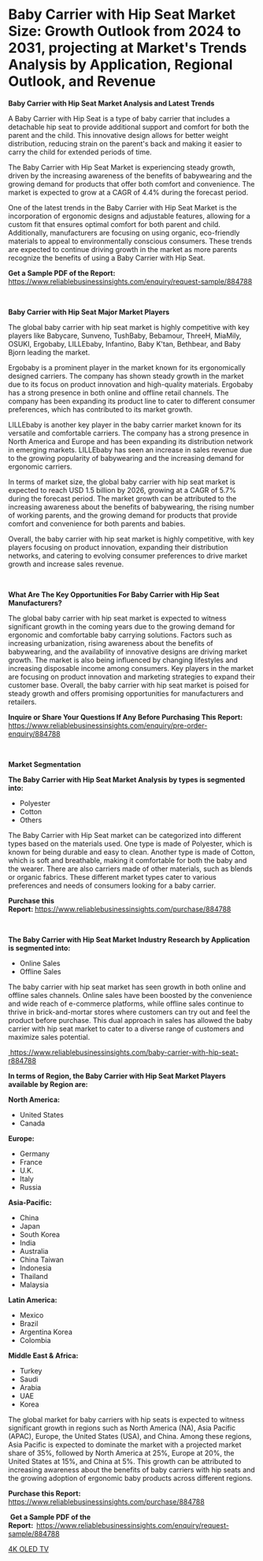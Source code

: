 <p><h1>Baby Carrier with Hip Seat Market Size: Growth Outlook from 2024 to 2031, projecting at Market's Trends Analysis by Application, Regional Outlook, and Revenue</h1></p><p><strong>Baby Carrier with Hip Seat Market Analysis and Latest Trends</strong></p>
<p><p>A Baby Carrier with Hip Seat is a type of baby carrier that includes a detachable hip seat to provide additional support and comfort for both the parent and the child. This innovative design allows for better weight distribution, reducing strain on the parent's back and making it easier to carry the child for extended periods of time. </p><p>The Baby Carrier with Hip Seat Market is experiencing steady growth, driven by the increasing awareness of the benefits of babywearing and the growing demand for products that offer both comfort and convenience. The market is expected to grow at a CAGR of 4.4% during the forecast period. </p><p>One of the latest trends in the Baby Carrier with Hip Seat Market is the incorporation of ergonomic designs and adjustable features, allowing for a custom fit that ensures optimal comfort for both parent and child. Additionally, manufacturers are focusing on using organic, eco-friendly materials to appeal to environmentally conscious consumers. These trends are expected to continue driving growth in the market as more parents recognize the benefits of using a Baby Carrier with Hip Seat.</p></p>
<p><strong>Get a Sample PDF of the Report:&nbsp;</strong> <a href="https://www.reliablebusinessinsights.com/enquiry/request-sample/884788">https://www.reliablebusinessinsights.com/enquiry/request-sample/884788</a></p>
<p>&nbsp;</p>
<p><strong>Baby Carrier with Hip Seat Major Market Players</strong></p>
<p><p>The global baby carrier with hip seat market is highly competitive with key players like Babycare, Sunveno, TushBaby, Bebamour, ThreeH, MiaMily, OSUKI, Ergobaby, LILLEbaby, Infantino, Baby K'tan, Bethbear, and Baby Bjorn leading the market.</p><p>Ergobaby is a prominent player in the market known for its ergonomically designed carriers. The company has shown steady growth in the market due to its focus on product innovation and high-quality materials. Ergobaby has a strong presence in both online and offline retail channels. The company has been expanding its product line to cater to different consumer preferences, which has contributed to its market growth.</p><p>LILLEbaby is another key player in the baby carrier market known for its versatile and comfortable carriers. The company has a strong presence in North America and Europe and has been expanding its distribution network in emerging markets. LILLEbaby has seen an increase in sales revenue due to the growing popularity of babywearing and the increasing demand for ergonomic carriers.</p><p>In terms of market size, the global baby carrier with hip seat market is expected to reach USD 1.5 billion by 2026, growing at a CAGR of 5.7% during the forecast period. The market growth can be attributed to the increasing awareness about the benefits of babywearing, the rising number of working parents, and the growing demand for products that provide comfort and convenience for both parents and babies.</p><p>Overall, the baby carrier with hip seat market is highly competitive, with key players focusing on product innovation, expanding their distribution networks, and catering to evolving consumer preferences to drive market growth and increase sales revenue.</p></p>
<p>&nbsp;</p>
<p><strong>What Are The Key Opportunities For Baby Carrier with Hip Seat Manufacturers?</strong></p>
<p><p>The global baby carrier with hip seat market is expected to witness significant growth in the coming years due to the growing demand for ergonomic and comfortable baby carrying solutions. Factors such as increasing urbanization, rising awareness about the benefits of babywearing, and the availability of innovative designs are driving market growth. The market is also being influenced by changing lifestyles and increasing disposable income among consumers. Key players in the market are focusing on product innovation and marketing strategies to expand their customer base. Overall, the baby carrier with hip seat market is poised for steady growth and offers promising opportunities for manufacturers and retailers.</p></p>
<p><strong>Inquire or Share Your Questions If Any Before Purchasing This Report:</strong> <a href="https://www.reliablebusinessinsights.com/enquiry/pre-order-enquiry/884788">https://www.reliablebusinessinsights.com/enquiry/pre-order-enquiry/884788</a></p>
<p>&nbsp;</p>
<p><strong>Market Segmentation</strong></p>
<p><strong>The Baby Carrier with Hip Seat Market Analysis by types is segmented into:</strong></p>
<p><ul><li>Polyester</li><li>Cotton</li><li>Others</li></ul></p>
<p><p>The Baby Carrier with Hip Seat market can be categorized into different types based on the materials used. One type is made of Polyester, which is known for being durable and easy to clean. Another type is made of Cotton, which is soft and breathable, making it comfortable for both the baby and the wearer. There are also carriers made of other materials, such as blends or organic fabrics. These different market types cater to various preferences and needs of consumers looking for a baby carrier.</p></p>
<p><strong>Purchase this Report:&nbsp;</strong><a href="https://www.reliablebusinessinsights.com/purchase/884788">https://www.reliablebusinessinsights.com/purchase/884788</a></p>
<p>&nbsp;</p>
<p><strong>The Baby Carrier with Hip Seat Market Industry Research by Application is segmented into:</strong></p>
<p><ul><li>Online Sales</li><li>Offline Sales</li></ul></p>
<p><p>The baby carrier with hip seat market has seen growth in both online and offline sales channels. Online sales have been boosted by the convenience and wide reach of e-commerce platforms, while offline sales continue to thrive in brick-and-mortar stores where customers can try out and feel the product before purchase. This dual approach in sales has allowed the baby carrier with hip seat market to cater to a diverse range of customers and maximize sales potential.</p></p>
<p><a href="https://www.reliablebusinessinsights.com/baby-carrier-with-hip-seat-r884788">&nbsp;https://www.reliablebusinessinsights.com/baby-carrier-with-hip-seat-r884788</a></p>
<p><strong>In terms of Region, the Baby Carrier with Hip Seat Market Players available by Region are:</strong></p>
<p>
    <p> <strong> North America: </strong>
        <ul>
            <li>United States</li>
            <li>Canada</li>
        </ul>
        </p> 
    <p> <strong> Europe: </strong>
        <ul>
            <li>Germany</li>
            <li>France</li>
            <li>U.K.</li>
            <li>Italy</li>
            <li>Russia</li>
        </ul>
        </p> 
    <p> <strong> Asia-Pacific: </strong>
        <ul>
            <li>China</li>
            <li>Japan</li>
            <li>South Korea</li>
            <li>India</li>
            <li>Australia</li>
            <li>China Taiwan</li>
            <li>Indonesia</li>
            <li>Thailand</li>
            <li>Malaysia</li>
        </ul>
        </p> 
    <p> <strong> Latin America: </strong>
        <ul>
            <li>Mexico</li>
            <li>Brazil</li>
            <li>Argentina Korea</li>
            <li>Colombia</li>
        </ul>
        </p> 
    <p> <strong> Middle East & Africa: </strong>
        <ul>
            <li>Turkey</li>
            <li>Saudi</li>
            <li>Arabia</li>
            <li>UAE</li>
            <li>Korea</li>
        </ul>
    </p>
    </p>
<p><p>The global market for baby carriers with hip seats is expected to witness significant growth in regions such as North America (NA), Asia Pacific (APAC), Europe, the United States (USA), and China. Among these regions, Asia Pacific is expected to dominate the market with a projected market share of 35%, followed by North America at 25%, Europe at 20%, the United States at 15%, and China at 5%. This growth can be attributed to increasing awareness about the benefits of baby carriers with hip seats and the growing adoption of ergonomic baby products across different regions.</p></p>
<p><strong>Purchase this Report: </strong><a href="https://www.reliablebusinessinsights.com/purchase/884788">https://www.reliablebusinessinsights.com/purchase/884788</a></p>
<p>&nbsp;<strong>Get a Sample PDF of the Report:&nbsp;&nbsp;</strong><a href="https://www.reliablebusinessinsights.com/enquiry/request-sample/884788">https://www.reliablebusinessinsights.com/enquiry/request-sample/884788</a></p>
<p><strong></strong></p>
<p><p><a href="https://github.com/marufmohassin05/Market-Research-Report-List-2/blob/main/181055739970.md">4K OLED TV</a></p></p>